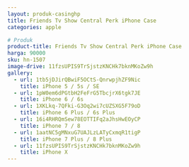 ```yaml
---
layout: produk-casinghp
title: Friends Tv Show Central Perk iPhone Case
categories: apple

# Produk
product-title: Friends Tv Show Central Perk iPhone Case
harga: 90000
sku: hn-1507
image-drive: 11fzsUPIS9TrSjstzKNCHk7bknMKoZw9h
gallery:
  - url: 1tb5jDJirQBwiF5OCtS-QnrwpjhZF9Nic
    title: iPhone 5 / 5s / SE
  - url: 1pW0em6dPGtbH2FeFrG5TbcjrX6tgk7JE
    title: iPhone 6 / 6s
  - url: 1XKLkq-7QFki-G3Oq2wi7cUZSXG5F79oD
    title: iPhone 6 Plus / 6s Plus
  - url: 16i4RHRQmSew78EOTTIFq2aJhsHwEOyCP
    title: iPhone 7 / 8
  - url: 1aatNC5gMNxuG7UAJLzLATyCxmqR1tigP
    title: iPhone 7 Plus / 8 Plus
  - url: 11fzsUPIS9TrSjstzKNCHk7bknMKoZw9h
    title: iPhone X
---
```

